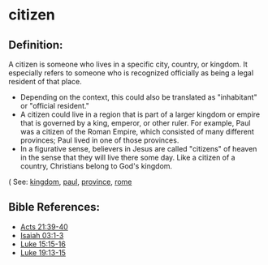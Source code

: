 # citizen #

## Definition: ##

A citizen is someone who lives in a specific city, country, or kingdom. It especially refers to someone who is recognized officially as being a legal resident of that place.

* Depending on the context, this could also be translated as "inhabitant" or "official resident."
* A citizen could live in a region that is part of a larger kingdom or empire that is governed by a king, emperor, or other ruler. For example, Paul was a citizen of the Roman Empire, which consisted of many different provinces; Paul lived in one of those provinces.
* In a figurative sense, believers in Jesus are called "citizens" of heaven in the sense that they will live there some day. Like a citizen of a country, Christians belong to God's kingdom.

( See: [kingdom](../other/kingdom.md), [paul](../other/paul.md), [province](../other/province.md), [rome](../other/rome.md)

## Bible References: ##

* [Acts 21:39-40](https://door43.org/en/bible/notes/act/21/39)
* [Isaiah 03:1-3](https://door43.org/en/bible/notes/isa/03/01)
* [Luke 15:15-16](https://door43.org/en/bible/notes/luk/15/15)
* [Luke 19:13-15](https://door43.org/en/bible/notes/luk/19/13)
